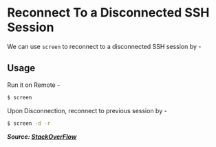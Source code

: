 # Reconnect To a Disconnected SSH Session

We can use `screen` to reconnect to a disconnected SSH session by -

## Usage

Run it on Remote -

```bash
$ screen
```

Upon Disconnection, reconnect to previous session by -

```bash
$ screen -d -r
```

**_Source: [StackOverFlow](https://serverfault.com/a/19646)_**
